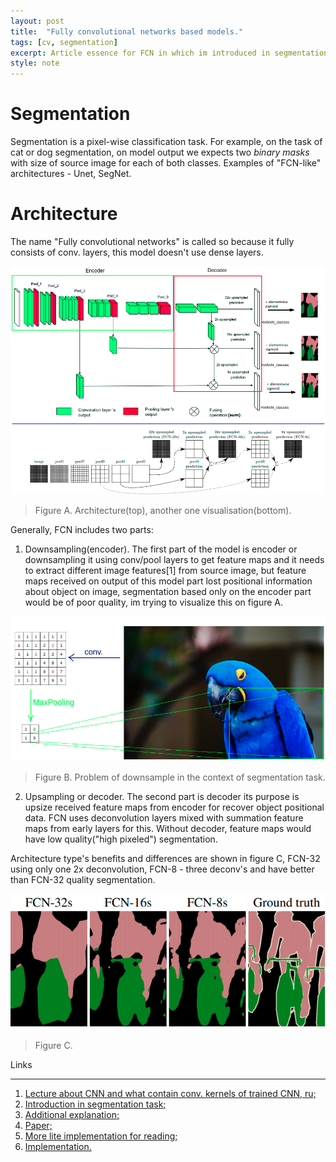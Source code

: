 ```yaml
---
layout: post
title:  "Fully convolutional networks based models."
tags: [cv, segmentation]
excerpt: Article essence for FCN in which im introduced in segmentation and explain the fully convolutional networks needed for segmentation tasks.  
style: note
---
```


# Segmentation
Segmentation is a pixel-wise classification task. For example, on the task of cat or dog segmentation, on model output we
expects two _binary masks_ with size of source image for each of both classes. Examples of "FCN-like" architectures - Unet, SegNet.

# Architecture

The name "Fully convolutional networks" is called so because it fully consists of conv. layers, this model doesn't use dense layers.

![fcn_arch](/images/fcn/fcn_arch.png)

> Figure A. Architecture(top), another one visualisation(bottom).

Generally, FCN includes two parts:
1. Downsampling(encoder). The first part of the model is encoder or downsampling it using conv/pool layers to get feature 
maps and it needs to extract different image features[1] from source image, but feature maps received on output of this model part lost positional information about object on image, segmentation 
based only on the encoder part would be of poor quality, im trying to visualize this on figure A.

![fcn_downsample](/images/fcn/fcn_downsample.png)

> Figure B. Problem of downsample in the context of segmentation task.

2. Upsampling or decoder. The second part is decoder its purpose is upsize received feature maps from encoder for recover object positional data.
FCN uses deconvolution layers mixed with summation feature maps from early layers for this. 
Without decoder, feature maps would have low quality("high pixeled") segmentation.

Architecture type's benefits and differences are shown in figure C, FCN-32 using only one 2x deconvolution,
FCN-8 - three deconv's and have better than FCN-32 quality segmentation.

![fcn_res](/images/fcn/fcn_results.png)

> Figure C. 

Links

***
1. [Lecture about CNN and what contain conv. kernels of trained CNN, ru;](https://youtu.be/gnwG5agGsJ4)
2. [Introduction in segmentation task;](https://towardsdatascience.com/review-fcn-semantic-segmentation-eb8c9b50d2d1)
3. [Additional explanation;](https://www.gsitechnology.com/Beginners-Guide-to-Segmentation-in-Satellite-Images)
4. [Paper;](https://arxiv.org/pdf/1411.4038.pdf)
5. [More lite implementation for reading;](https://github.com/wkentaro/pytorch-fcn/blob/main/torchfcn/models/fcn8s.py)
6. [Implementation.](https://github.com/shelhamer/fcn.berkeleyvision.org/blob/1305c7378a9f0ab44b2c936f4d60e4687e3d8743/voc-fcn8s/net.py)

